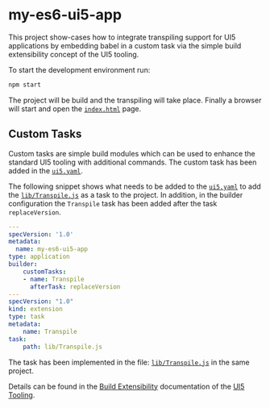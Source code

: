 # my-es6-ui5-app

This project show-cases how to integrate transpiling support for UI5 applications by embedding babel in a custom task via the simple build extensibility concept of the UI5 tooling.

To start the development environment run: 

```bash
npm start
```

The project will be build and the transpiling will take place. Finally a browser will start and open the [```index.html```](webapp/index.html) page.

## Custom Tasks

Custom tasks are simple build modules which can be used to enhance the standard UI5 tooling with additional commands. The custom task has been added in the [```ui5.yaml```](ui5.yaml).

The following snippet shows what needs to be added to the [```ui5.yaml```](ui5.yaml) to add the [```lib/Transpile.js```](lib/Transpile.js) as a task to the project. In addition, in the builder configuration the ```Transpile``` task has been added after the task ```replaceVersion```.

```yaml
---
specVersion: '1.0'
metadata:
  name: my-es6-ui5-app
type: application
builder:
    customTasks:
    - name: Transpile
      afterTask: replaceVersion
---
specVersion: "1.0"
kind: extension
type: task
metadata:
    name: Transpile
task:
    path: lib/Transpile.js
```

The task has been implemented in the file: [```lib/Transpile.js```](lib/Transpile.js) in the same project.

Details can be found in the [Build Extensibility](https://github.com/SAP/ui5-project/blob/master/docs/BuildExtensibility.md) documentation of the [UI5 Tooling](https://github.com/SAP/ui5-tooling).
